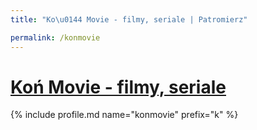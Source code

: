 ```yaml
---
title: "Ko\u0144 Movie - filmy, seriale | Patromierz"

permalink: /konmovie
---
```


# [Koń Movie - filmy, seriale](https://patronite.pl/konmovie)

{% include profile.md name="konmovie" prefix="k" %}
